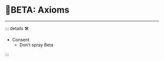 # 🌈<beta>BETA: Axioms</beta>

---

<!-- =================================================== -->
<!-- =================================================== -->
<!-- =================================================== -->
<!-- =================================================== -->
<!-- =================================================== -->
::: details 🛠

- Consent
    - Don't spray Beta

:::
